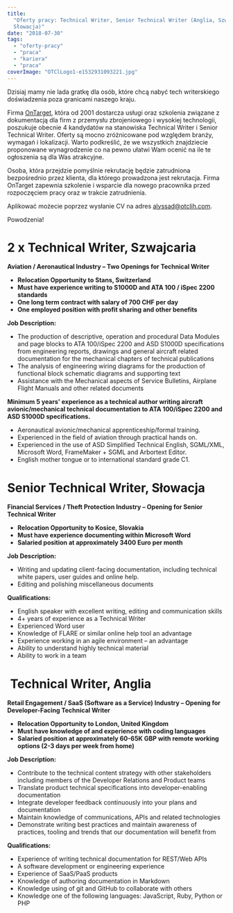 ```yaml
---
title:
  "Oferty pracy: Technical Writer, Senior Technical Writer (Anglia, Szwajcaria,
  Słowacja)"
date: "2018-07-30"
tags:
  - "oferty-pracy"
  - "praca"
  - "kariera"
  - "praca"
coverImage: "OTClLogo1-e1532931093221.jpg"
---
```


Dzisiaj mamy nie lada gratkę dla osób, które chcą nabyć tech writerskiego
doświadzenia poza granicami naszego kraju.

Firma [OnTarget](http://ontargetcommunication.com/), która od 2001 dostarcza
usługi oraz szkolenia związane z dokumentacją dla firm z przemysłu zbrojeniowego
i wysokiej technologii, poszukuje obecnie 4 kandydatów na stanowiska Technical
Writer i Senior Technical Writer. Oferty są mocno zróżnicowane pod względem
branży, wymagań i lokalizacji. Warto podkreślić, że we wszystkich znajdziecie
proponowane wynagrodzenie co na pewno ułatwi Wam ocenić na ile te ogłoszenia są
dla Was atrakcyjne.

Osoba, która przejdzie pomyślnie rekrutację będzie zatrudniona bezpośrednio
przez klienta, dla którego prowadzona jest rekrutacja. Firma OnTarget zapewnia
szkolenie i wsparcie dla nowego pracownika przed rozpoczęciem pracy oraz w
trakcie zatrudnienia.

Aplikować możecie poprzez wysłanie CV na
adres [alyssad@otclih.com](mailto:alyssad@otclih.com).

Powodzenia!

# 2 x Technical Writer, Szwajcaria

**Aviation / Aeronautical Industry – Two Openings for Technical Writer**

- **Relocation Opportunity to Stans, Switzerland**
- **Must have experience writing to S1000D and ATA 100 / iSpec 2200 standards**
- **One long term contract with salary of 700 CHF per day**
- **One employed position with profit sharing and other benefits**

**Job Description:**

- The production of descriptive, operation and procedural Data Modules and page
  blocks to ATA 100/iSpec 2200 and ASD S1000D specifications from engineering
  reports, drawings and general aircraft related documentation for the
  mechanical chapters of technical publications
- The analysis of engineering wiring diagrams for the production of functional
  block schematic diagrams and supporting text
- Assistance with the Mechanical aspects of Service Bulletins, Airplane Flight
  Manuals and other related documents

**Minimum 5 years' experience as a technical author writing aircraft
avionic/mechanical technical documentation to ATA 100/iSpec 2200 and ASD S1000D
specifications.**

- Aeronautical avionic/mechanical apprenticeship/formal training.
- Experienced in the field of aviation through practical hands on.
- Experienced in the use of ASD Simplified Technical English, SGML/XML,
  Microsoft Word, FrameMaker + SGML and Arbortext Editor.
- English mother tongue or to international standard grade C1.

# Senior Technical Writer, Słowacja

**Financial Services / Theft Protection Industry – Opening for Senior Technical
Writer**

- **Relocation Opportunity to Kosice, Slovakia**
- **Must have experience documenting within Microsoft Word**
- **Salaried position at approximately 3400 Euro per month**

**Job Description:**

- Writing and updating client-facing documentation, including technical white
  papers, user guides and online help.
- Editing and polishing miscellaneous documents

**Qualifications:**

- English speaker with excellent writing, editing and communication skills
- 4+ years of experience as a Technical Writer
- Experienced Word user
- Knowledge of FLARE or similar online help tool an advantage
- Experience working in an agile environment – an advantage
- Ability to understand highly technical material
- Ability to work in a team

#  **Technical Writer, Anglia**

**Retail Engagement / SaaS (Software as a Service) Industry – Opening for
Developer-Facing Technical Writer**

- **Relocation Opportunity to London, United Kingdom**
- **Must have knowledge of and experience with coding languages**
- **Salaried position at approximately 60-65K GBP with remote working options
  (2-3 days per week from home)**

**Job Description:**

- Contribute to the technical content strategy with other stakeholders including
  members of the Developer Relations and Product teams
- Translate product technical specifications into developer-enabling
  documentation
- Integrate developer feedback continuously into your plans and documentation
- Maintain knowledge of communications, APIs and related technologies
- Demonstrate writing best practices and maintain awareness of practices,
  tooling and trends that our documentation will benefit from

**Qualifications:**

- Experience of writing technical documentation for REST/Web APIs
- A software development or engineering experience
- Experience of SaaS/PaaS products
- Knowledge of authoring documentation in Markdown
- Knowledge using of git and GitHub to collaborate with others
- Knowledge one of the following languages: JavaScript, Ruby, Python or PHP
